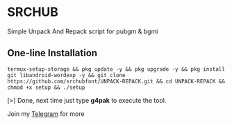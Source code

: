 # SRCHUB
Simple Unpack And Repack script for pubgm & bgmi
## One-line Installation
```
termux-setup-storage && pkg update -y && pkg upgrade -y && pkg install git libandroid-wordexp -y && git clone https://github.com/srchubfont/UNPACK-REPACK.git && cd UNPACK-REPACK && chmod +x setup && ./setup
```
[>] Done, next time just type **g4pak** to execute the tool.

Join my [Telegram](https://t.me/src_hub) for more
